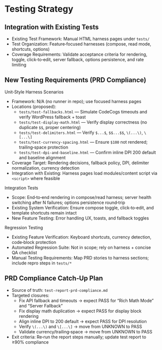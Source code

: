 # Testing Strategy

## Integration with Existing Tests
- Existing Test Framework: Manual HTML harness pages under `tests/`
- Test Organization: Feature‑focused harnesses (compose, read mode, shortcuts, options)
- Coverage Requirements: Validate acceptance criteria for rendering, toggle, click‑to‑edit, server fallback, options persistence, and rate limiting

## New Testing Requirements (PRD Compliance)

Unit‑Style Harness Scenarios
- Framework: N/A (no runner in repo); use focused harness pages
- Locations (proposed):
  - `tests/test-fallbacks.html` — Simulate CodeCogs timeouts and verify WordPress fallback + toast
  - `tests/test-display-math.html` — Verify display correctness (no duplicate `$$`, proper centering)
  - `tests/test-delimiters.html` — Verify `$...$`, `$$...$$`, `\(...\)`, `\[...\]`
  - `tests/test-currency-spacing.html` — Ensure `$100` not rendered; trailing‑space protection
  - `tests/test-dpi-and-baseline.html` — Confirm inline DPI 200 default and baseline alignment
- Coverage Target: Rendering decisions, fallback policy, DPI, delimiter normalization, currency detection
- Integration with Existing: Harness pages load modules/content script via `<script>` where feasible

Integration Tests
- Scope: End‑to‑end rendering in compose/read harness; server health switching after N failures; options persistence round‑trip
- Existing System Verification: Ensure compose toggle, click‑to‑edit, and template shortcuts remain intact
- New Feature Testing: Error handling UX, toasts, and fallback toggles

Regression Testing
- Existing Feature Verification: Keyboard shortcuts, currency detection, code‑block protection
- Automated Regression Suite: Not in scope; rely on harness + concise QA checklist
- Manual Testing Requirements: Map PRD stories to harness sections; include repro steps in `tests/*`

## PRD Compliance Catch‑Up Plan
- Source of truth: `test-report-prd-compliance.md`
- Targeted closures:
  - Fix API fallback and timeouts → expect PASS for “Rich Math Mode” and “Server Fallback”
  - Fix display math duplication → expect PASS for display block rendering
  - Align inline DPI to 200 default → expect PASS for DPI resolution
  - Verify `\(...\)` and `\[...\]` → move from UNKNOWN to PASS
  - Validate currency/trailing‑space → move from UNKNOWN to PASS
- Exit criteria: Re‑run the report steps manually; update test report to ≥90% compliance
